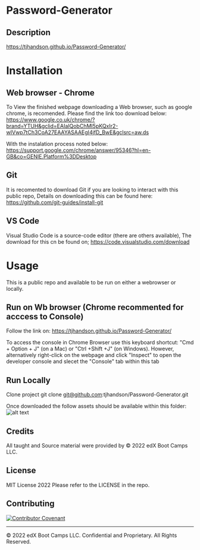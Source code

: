 # Password-Generator

## Description 

https://tjhandson.github.io/Password-Generator/

# Installation

## Web browser - Chrome
To View the finished webpage downloading a Web browser, such as google chrome, is recomended. Please find the link too download below: https://www.google.co.uk/chrome/?brand=YTUH&gclid=EAIaIQobChMI5pKQxIr2-wIVwp7tCh3CoA27EAAYASAAEgI4jfD_BwE&gclsrc=aw.ds

With the instalation process noted below: https://support.google.com/chrome/answer/95346?hl=en-GB&co=GENIE.Platform%3DDesktop


## Git 
It is recomented to download Git if you are looking to interact with this public repo, Details on downloading this can be found here: https://github.com/git-guides/install-git

## VS Code
Visual Studio Code is a source-code editor (there are others available), The download for this cn be found on; https://code.visualstudio.com/download

# Usage 
This is a public repo and available to be run on either a webrowser or locally. 

## Run on Wb browser (Chrome recommented for acccess to Console)
Follow the link on: https://tjhandson.github.io/Password-Generator/

To access the console in Chrome Browser use this keyboard shortcut: "Cmd + Option + J" (on a Mac) or "Ctrl +Shift +J" (on Windows). 
However, alternatively right-click on the webpage and click "Inspect" to open the developer console and slecet the "Console" tab within this tab


## Run Locally 

Clone project
git clone git@github.com:tjhandson/Password-Generator.git

Once downloaded the follow assets should be available within this folder:
![alt text]()


## Credits

All taught and Source material were provided by © 2022 edX Boot Camps LLC.

## License

MIT License 2022 Please refer to the LICENSE in the repo.


## Contributing

[![Contributor Covenant](https://img.shields.io/badge/Contributor%20Covenant-2.1-4baaaa.svg)](code_of_conduct.md)



---

© 2022 edX Boot Camps LLC. Confidential and Proprietary. All Rights Reserved.